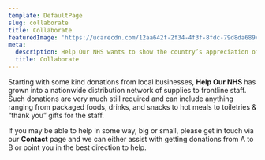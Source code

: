 ```yaml
---
template: DefaultPage
slug: collaborate
title: Collaborate
featuredImage: 'https://ucarecdn.com/12aa642f-2f34-4f3f-8fdc-79d8da689c91/'
meta:
  description: Help Our NHS wants to show the country’s appreciation of frontline NHS staff by providing them with sustenance & supplies while they work tirelessly on our behalf via a combination of fundraising and donations.
  title: Collaborate
---
```

Starting with some kind donations from local businesses, **Help Our NHS** has grown into a nationwide distribution network of supplies to frontline staff.  Such donations are very much still required and can include anything ranging from packaged foods, drinks, and snacks to hot meals to toiletries & “thank you” gifts for the staff.

If you may be able to help in some way, big or small, please get in touch via our **Contact** page and we can either assist with getting donations from A to B or point you in the best direction to help.